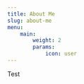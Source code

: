 ```yaml
---
title: About Me
slug: about-me
menu:
    main:
        weight: 2
        params: 
            icon: user
---
```


Test
